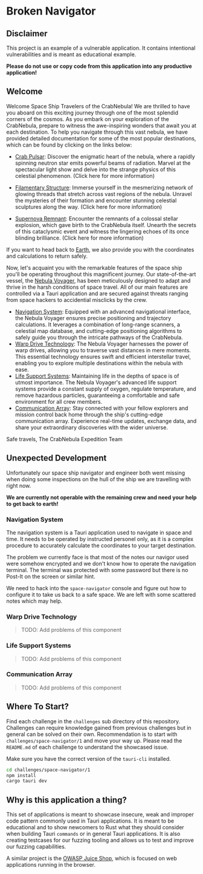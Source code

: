 # Broken Navigator

## Disclaimer

This project is an example of a vulnerable application. It contains intentional
vulnerabilities and is meant as educational example.

**Please do not use or copy code from this application into any productive application!**

## Welcome

Welcome Space Ship Travelers of the CrabNebula!
We are thrilled to have you aboard on this exciting journey through one of the most splendid corners of the cosmos.
As you embark on your exploration of the CrabNebula, prepare to witness the awe-inspiring wonders that await you at each destination.
To help you navigate through this vast nebula, we have provided detailed documentation for some of the most popular destinations,
which can be found by clicking on the links below:

- [Crab Pulsar](https://en.wikipedia.org/wiki/Crab_Pulsar): Discover the enigmatic heart of the nebula, where a rapidly spinning neutron star emits powerful beams of radiation.
  Marvel at the spectacular light show and delve into the strange physics of this celestial phenomenon. (Click here for more information)

- [Filamentary Structure](https://en.wikipedia.org/wiki/Galaxy_filament): Immerse yourself in the mesmerizing network of glowing threads that stretch across vast regions of the nebula.
  Unravel the mysteries of their formation and encounter stunning celestial sculptures along the way. (Click here for more information)

- [Supernova Remnant](https://en.wikipedia.org/wiki/Supernova_remnant): Encounter the remnants of a colossal stellar explosion, which gave birth to the CrabNebula itself.
  Unearth the secrets of this cataclysmic event and witness the lingering echoes of its once blinding brilliance. (Click here for more information)

If you want to head back to [Earth](https://en.wikipedia.org/wiki/Earth), we also provide you with the coordinates and calculations to return safely.

Now, let's acquaint you with the remarkable features of the space ship you'll be operating throughout this magnificent journey.
Our state-of-the-art vessel, the [Nebula Voyager](), has been meticulously designed to adapt and thrive in the harsh conditions of space travel.
All of our main features are controlled via a Tauri application and are secured against threats ranging from space hackers to accidential
misclicks by the crew.

- [Navigation System](): Equipped with an advanced navigational interface, the Nebula Voyager ensures precise positioning and trajectory calculations.
  It leverages a combination of long-range scanners, a celestial map database, and cutting-edge positioning algorithms to safely guide you through the intricate pathways of the CrabNebula.
- [Warp Drive Technology](): The Nebula Voyager harnesses the power of warp drives, allowing you to traverse vast distances in mere moments.
  This essential technology ensures swift and efficient interstellar travel, enabling you to explore multiple destinations within the nebula with ease.
- [Life Support Systems](): Maintaining life in the depths of space is of utmost importance. The Nebula Voyager's advanced life support systems provide a
  constant supply of oxygen, regulate temperature, and remove hazardous particles, guaranteeing a comfortable and safe environment for all crew members.
- [Communication Array](): Stay connected with your fellow explorers and mission control back home through the ship's cutting-edge communication array.
  Experience real-time updates, exchange data, and share your extraordinary discoveries with the wider universe.

Safe travels, The CrabNebula Expedition Team

## Unexpected Development

Unfortunately our space ship navigator and engineer both went missing when doing some inspections on the
hull of the ship we are travelling with right now.

**We are currently not operable with the remaining crew and need your help to get back to earth!**

### Navigation System

The navigation system is a Tauri application used to navigate in space and time.
It needs to be operated by instructed personel only, as it is a complex procedure to accurately calculate the
coordinates to your target destination.

The problem we currently face is that most of the notes our navigor used were somehow encrypted
and we don't know how to operate the navigation terminal. The terminal was protected with some password
but there is no Post-It on the screen or similar hint.

We need to hack into the `space-navigator` console and figure out how to configure it to take us
back to a safe space.
We are left with some scattered notes which may help.

### Warp Drive Technology

> TODO: Add problems of this component

### Life Support Systems

> TODO: Add problems of this component

### Communication Array

> TODO: Add problems of this component

## Where To Start?

Find each challenge in the `challenges` sub directory of this repository. Challenges can require
knowledge gained from previous challenges but in general can be solved on their own.
Recommendation is to start with `challenges/space-navigator/1` and move your way up.
Please read the `README.md` of each challenge to understand the showcased issue.

Make sure you have the correct version of the `tauri-cli` installed.

```sh
cd challenges/space-navigator/1
npm install
cargo tauri dev
```

## Why is this application a thing?

This set of applications is meant to showcase insecure, weak and improper code pattern commonly used in Tauri applications.
It is meant to be educational and to show newcomers to Rust what they should consider when building
Tauri `commands` or in general Tauri applications. It is also creating testcases for our fuzzing tooling and allows us to
test and improve our fuzzing capabilities.

A similar project is the [OWASP Juice Shop](https://owasp.org/www-project-juice-shop/), which is focused on web applications running
in the browser.
